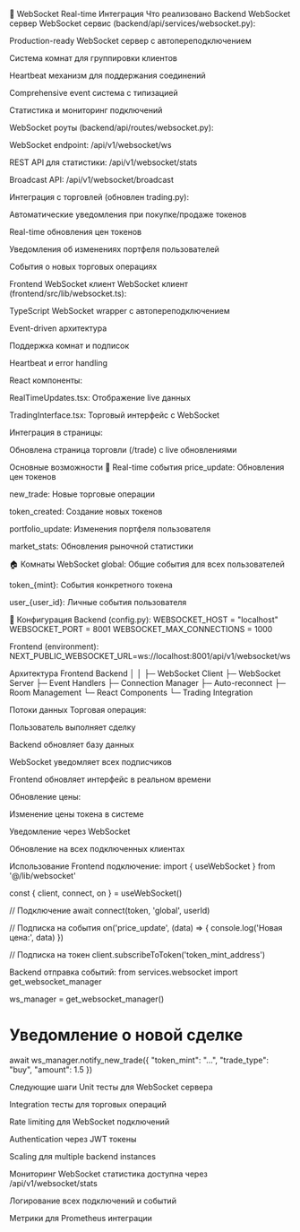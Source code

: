 🔌 WebSocket Real-time Интеграция
Что реализовано
Backend WebSocket сервер
WebSocket сервис (backend/api/services/websocket.py):

Production-ready WebSocket сервер с автопереподключением

Система комнат для группировки клиентов

Heartbeat механизм для поддержания соединений

Comprehensive event система с типизацией

Статистика и мониторинг подключений

WebSocket роуты (backend/api/routes/websocket.py):

WebSocket endpoint: /api/v1/websocket/ws

REST API для статистики: /api/v1/websocket/stats

Broadcast API: /api/v1/websocket/broadcast

Интеграция с торговлей (обновлен trading.py):

Автоматические уведомления при покупке/продаже токенов

Real-time обновления цен токенов

Уведомления об изменениях портфеля пользователей

События о новых торговых операциях

Frontend WebSocket клиент
WebSocket клиент (frontend/src/lib/websocket.ts):

TypeScript WebSocket wrapper с автопереподключением

Event-driven архитектура

Поддержка комнат и подписок

Heartbeat и error handling

React компоненты:

RealTimeUpdates.tsx: Отображение live данных

TradingInterface.tsx: Торговый интерфейс с WebSocket

Интеграция в страницы:

Обновлена страница торговли (/trade) с live обновлениями

Основные возможности
🎯 Real-time события
price_update: Обновления цен токенов

new_trade: Новые торговые операции

token_created: Создание новых токенов

portfolio_update: Изменения портфеля пользователя

market_stats: Обновления рыночной статистики

🏠 Комнаты WebSocket
global: Общие события для всех пользователей

token_{mint}: События конкретного токена

user_{user_id}: Личные события пользователя

🔧 Конфигурация
Backend (config.py):
WEBSOCKET_HOST = "localhost"
WEBSOCKET_PORT = 8001
WEBSOCKET_MAX_CONNECTIONS = 1000

Frontend (environment):
NEXT_PUBLIC_WEBSOCKET_URL=ws://localhost:8001/api/v1/websocket/ws

Архитектура
Frontend                    Backend
   │                          │
   ├─ WebSocket Client        ├─ WebSocket Server
   ├─ Event Handlers          ├─ Connection Manager
   ├─ Auto-reconnect          ├─ Room Management
   └─ React Components        └─ Trading Integration

Потоки данных
Торговая операция:

Пользователь выполняет сделку

Backend обновляет базу данных

WebSocket уведомляет всех подписчиков

Frontend обновляет интерфейс в реальном времени

Обновление цены:

Изменение цены токена в системе

Уведомление через WebSocket

Обновление на всех подключенных клиентах

Использование
Frontend подключение:
import { useWebSocket } from '@/lib/websocket'

const { client, connect, on } = useWebSocket()

// Подключение
await connect(token, 'global', userId)

// Подписка на события
on('price_update', (data) => {
  console.log('Новая цена:', data)
})

// Подписка на токен
client.subscribeToToken('token_mint_address')

Backend отправка событий:
from services.websocket import get_websocket_manager

ws_manager = get_websocket_manager()

# Уведомление о новой сделке
await ws_manager.notify_new_trade({
  "token_mint": "...",
  "trade_type": "buy",
  "amount": 1.5
})

Следующие шаги
Unit тесты для WebSocket сервера

Integration тесты для торговых операций

Rate limiting для WebSocket подключений

Authentication через JWT токены

Scaling для multiple backend instances

Мониторинг
WebSocket статистика доступна через /api/v1/websocket/stats

Логирование всех подключений и событий

Метрики для Prometheus интеграции
